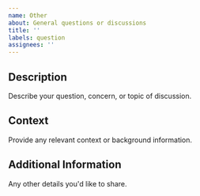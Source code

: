 ```yaml
---
name: Other
about: General questions or discussions
title: ''
labels: question
assignees: ''
---
```


## Description

Describe your question, concern, or topic of discussion.

## Context

Provide any relevant context or background information.

## Additional Information

Any other details you'd like to share.
